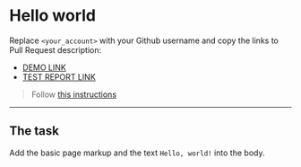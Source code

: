# Hello world
Replace `<your_account>` with your Github username and copy the links to Pull Request description:
- [DEMO LINK](https://romandivonchuk.github.io/layout_hello-world/)
- [TEST REPORT LINK](https://romandivonchuk.github.io/layout_hello-world/report/html_report/)

> Follow [this instructions](https://github.com/mate-academy/layout_task-guideline#how-to-solve-the-layout-tasks-on-github)
___

## The task 
Add the basic page markup and the text `Hello, world!` into the body.
